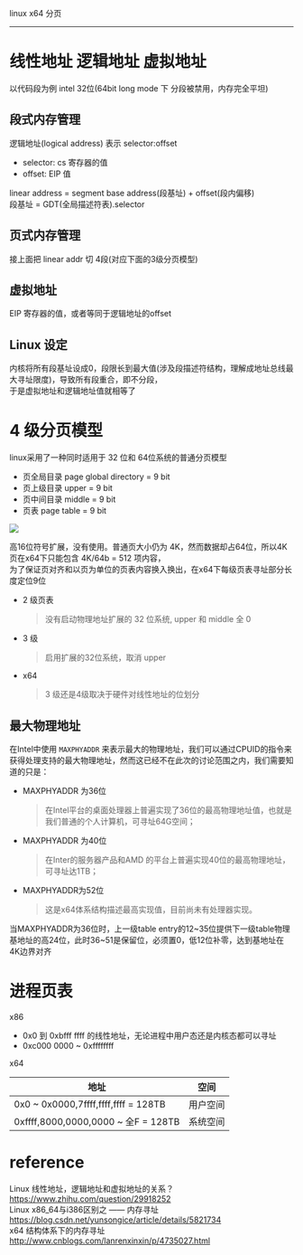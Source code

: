 linux x64 分页

---

# 线性地址 逻辑地址 虚拟地址
以代码段为例 intel 32位(64bit long mode 下 分段被禁用，内存完全平坦)
## 段式内存管理
逻辑地址(logical address) 表示 selector:offset
- selector: cs 寄存器的值
- offset: EIP 值

linear address = segment base address(段基址) + offset(段内偏移)  
段基址 = GDT(全局描述符表).selector

## 页式内存管理
接上面把 linear addr 切 4段(对应下面的3级分页模型)

## 虚拟地址
EIP 寄存器的值，或者等同于逻辑地址的offset

## Linux 设定
内核将所有段基址设成0，段限长到最大值(涉及段描述符结构，理解成地址总线最大寻址限度)，导致所有段重合，即不分段，  
于是虚拟地址和逻辑地址值就相等了

# 4 级分页模型
linux采用了一种同时适用于 32 位和 64位系统的普通分页模型
- 页全局目录 page global directory  = 9 bit
- 页上级目录 upper  = 9 bit
- 页中间目录 middle  = 9 bit
- 页表 page table  = 9 bit

![](https://images0.cnblogs.com/blog2015/624196/201508/162118543952835.png)

高16位符号扩展，没有使用。普通页大小仍为 4K，然而数据却占64位，所以4K页在x64下只能包含 4K/64b = 512 项内容，  
为了保证页对齐和以页为单位的页表内容换入换出，在x64下每级页表寻址部分长度定位9位

- 2 级页表
  > 没有启动物理地址扩展的 32 位系统, upper 和 middle 全 0
- 3 级
  > 启用扩展的32位系统，取消 upper
- x64
  > 3 级还是4级取决于硬件对线性地址的位划分

## 最大物理地址
在Intel中使用 `MAXPHYADDR` 来表示最大的物理地址，我们可以通过CPUID的指令来获得处理支持的最大物理地址，然而这已经不在此次的讨论范围之内，我们需要知道的只是：

- MAXPHYADDR 为36位
  > 在Intel平台的桌面处理器上普遍实现了36位的最高物理地址值，也就是我们普通的个人计算机，可寻址64G空间；
- MAXPHYADDR 为40位
  > 在Inter的服务器产品和AMD 的平台上普遍实现40位的最高物理地址，可寻址达1TB；
- MAXPHYADDR为52位
  > 这是x64体系结构描述最高实现值，目前尚未有处理器实现。

当MAXPHYADDR为36位时，上一级table entry的12~35位提供下一级table物理基地址的高24位，此时36~51是保留位，必须置0，低12位补零，达到基地址在4K边界对齐

# 进程页表
x86
- 0x0 到 0xbfff ffff 的线性地址，无论进程中用户态还是内核态都可以寻址
- 0xc000 0000 ~ 0xffffffff

x64

地址 | 空间
-|-
0x0 ~ 0x0000,7ffff,ffff,ffff = 128TB | 用户空间
0xffff,8000,0000,0000 ~ 全F = 128TB  | 系统空间

# reference
Linux 线性地址，逻辑地址和虚拟地址的关系？  
<https://www.zhihu.com/question/29918252>  
Linux x86_64与i386区别之 —— 内存寻址  
<https://blog.csdn.net/yunsongice/article/details/5821734>  
x64 结构体系下的内存寻址  
<http://www.cnblogs.com/lanrenxinxin/p/4735027.html>  